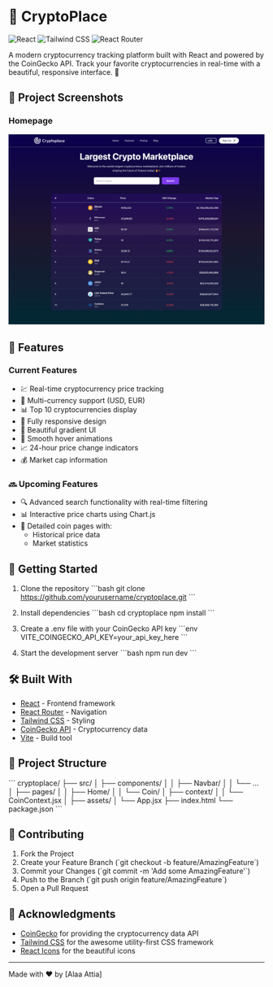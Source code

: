 # 🌟 CryptoPlace

![React](https://img.shields.io/badge/React-20232A?style=for-the-badge&logo=react&logoColor=61DAFB)
![Tailwind CSS](https://img.shields.io/badge/Tailwind_CSS-38B2AC?style=for-the-badge&logo=tailwind-css&logoColor=white)
![React Router](https://img.shields.io/badge/React_Router-CA4245?style=for-the-badge&logo=react-router&logoColor=white)

A modern cryptocurrency tracking platform built with React and powered by the CoinGecko API. Track your favorite cryptocurrencies in real-time with a beautiful, responsive interface. 🚀

## 📸 Project Screenshots

### Homepage

![Homepage Screenshot](./images/screenshot.png)

## 🌈 Features

### Current Features

- 💹 Real-time cryptocurrency price tracking
- 💱 Multi-currency support (USD, EUR)
- 📊 Top 10 cryptocurrencies display
- 📱 Fully responsive design
- 🎨 Beautiful gradient UI
- 💫 Smooth hover animations
- 📈 24-hour price change indicators
- 💰 Market cap information

### 🔜 Upcoming Features

- 🔍 Advanced search functionality with real-time filtering
- 📊 Interactive price charts using Chart.js
- 📱 Detailed coin pages with:
  - Historical price data
  - Market statistics

## 🚀 Getting Started

1. Clone the repository
   \`\`\`bash
   git clone https://github.com/yourusername/cryptoplace.git
   \`\`\`

2. Install dependencies
   \`\`\`bash
   cd cryptoplace
   npm install
   \`\`\`

3. Create a .env file with your CoinGecko API key
   \`\`\`env
   VITE_COINGECKO_API_KEY=your_api_key_here
   \`\`\`

4. Start the development server
   \`\`\`bash
   npm run dev
   \`\`\`

## 🛠️ Built With

- [React](https://reactjs.org/) - Frontend framework
- [React Router](https://reactrouter.com/) - Navigation
- [Tailwind CSS](https://tailwindcss.com/) - Styling
- [CoinGecko API](https://www.coingecko.com/en/api) - Cryptocurrency data
- [Vite](https://vitejs.dev/) - Build tool

## 📁 Project Structure

\`\`\`
cryptoplace/
├── src/
│ ├── components/
│ │ ├── Navbar/
│ │ └── ...
│ ├── pages/
│ │ ├── Home/
│ │ └── Coin/
│ ├── context/
│ │ └── CoinContext.jsx
│ ├── assets/
│ └── App.jsx
├── index.html
└── package.json
\`\`\`

## 🤝 Contributing

1. Fork the Project
2. Create your Feature Branch (\`git checkout -b feature/AmazingFeature\`)
3. Commit your Changes (\`git commit -m 'Add some AmazingFeature'\`)
4. Push to the Branch (\`git push origin feature/AmazingFeature\`)
5. Open a Pull Request

## 🙏 Acknowledgments

- [CoinGecko](https://www.coingecko.com/) for providing the cryptocurrency data API
- [Tailwind CSS](https://tailwindcss.com/) for the awesome utility-first CSS framework
- [React Icons](https://react-icons.github.io/react-icons/) for the beautiful icons

---

Made with ❤️ by [Alaa Attia]
